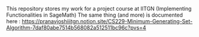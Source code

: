 This repository stores my work for a project course at IITGN (Implementing Functionalities in SageMath)
The same thing (and more) is documented here : https://pranavjoshiiitgn.notion.site/CS229-Minimum-Generating-Set-Algorithm-7daf80abe7514b568082a512511bc96c?pvs=4
